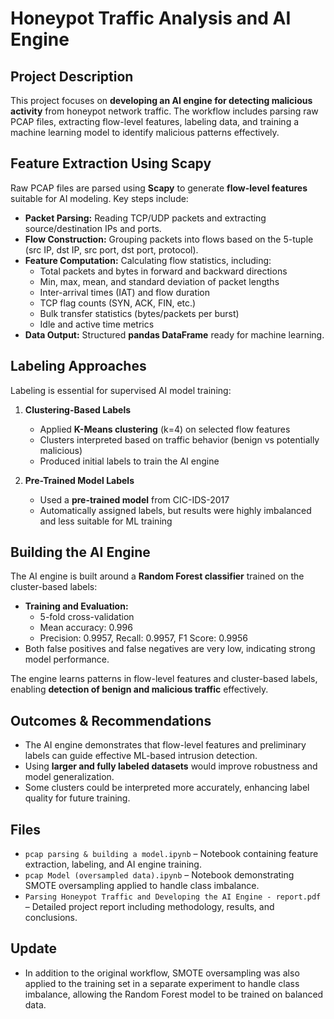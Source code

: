 # Honeypot Traffic Analysis and AI Engine

## Project Description
This project focuses on **developing an AI engine for detecting malicious activity** from honeypot network traffic. The workflow includes parsing raw PCAP files, extracting flow-level features, labeling data, and training a machine learning model to identify malicious patterns effectively.

## Feature Extraction Using Scapy
Raw PCAP files are parsed using **Scapy** to generate **flow-level features** suitable for AI modeling. Key steps include:

- **Packet Parsing:** Reading TCP/UDP packets and extracting source/destination IPs and ports.  
- **Flow Construction:** Grouping packets into flows based on the 5-tuple (src IP, dst IP, src port, dst port, protocol).  
- **Feature Computation:** Calculating flow statistics, including:
  - Total packets and bytes in forward and backward directions
  - Min, max, mean, and standard deviation of packet lengths
  - Inter-arrival times (IAT) and flow duration
  - TCP flag counts (SYN, ACK, FIN, etc.)
  - Bulk transfer statistics (bytes/packets per burst)
  - Idle and active time metrics
- **Data Output:** Structured **pandas DataFrame** ready for machine learning.

## Labeling Approaches
Labeling is essential for supervised AI model training:

1. **Clustering-Based Labels**  
   - Applied **K-Means clustering** (k=4) on selected flow features  
   - Clusters interpreted based on traffic behavior (benign vs potentially malicious)  
   - Produced initial labels to train the AI engine  

2. **Pre-Trained Model Labels**  
   - Used a **pre-trained model** from CIC-IDS-2017  
   - Automatically assigned labels, but results were highly imbalanced and less suitable for ML training  

## Building the AI Engine
The AI engine is built around a **Random Forest classifier** trained on the cluster-based labels:

- **Training and Evaluation:**  
  - 5-fold cross-validation  
  - Mean accuracy: 0.996  
  - Precision: 0.9957, Recall: 0.9957, F1 Score: 0.9956  
- Both false positives and false negatives are very low, indicating strong model performance.  

The engine learns patterns in flow-level features and cluster-based labels, enabling **detection of benign and malicious traffic** effectively.  

## Outcomes & Recommendations
- The AI engine demonstrates that flow-level features and preliminary labels can guide effective ML-based intrusion detection.  
- Using **larger and fully labeled datasets** would improve robustness and model generalization.  
- Some clusters could be interpreted more accurately, enhancing label quality for future training.  

## Files
- `pcap parsing & building a model.ipynb` – Notebook containing feature extraction, labeling, and AI engine training.  
- `pcap Model (oversampled data).ipynb` – Notebook demonstrating SMOTE oversampling applied to handle class imbalance.  
- `Parsing Honeypot Traffic and Developing the AI Engine - report.pdf` – Detailed project report including methodology, results, and conclusions.

## Update 
- In addition to the original workflow, SMOTE oversampling was also applied to the training set in a separate experiment to handle class imbalance, allowing the Random Forest model to be trained on balanced data.

